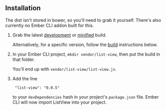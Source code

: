 Installation
------------

The dist isn't stored in bower, so you'll need to grab it yourself. There's also currently no Ember CLI addon built for this.

1. Grab the latest [development](http://builds.emberjs.com/list-view/list-view-latest.js) or [minified](http://builds.emberjs.com/list-view/list-view-latest.min.js) build. 

    Alternatively, for a specific version, follow the [build](#build) instructions below.

2. In your Ember CLI project, `mkdir vendor/list-view`, then put the build in that folder.

    You'll end up with `vendor/list-view/list-view.js`.

3. Add the line

        "list-view": "0.0.5"

    to your `devDependencies` hash in your project's `package.json` file. Ember CLI will now import ListView into your project.

